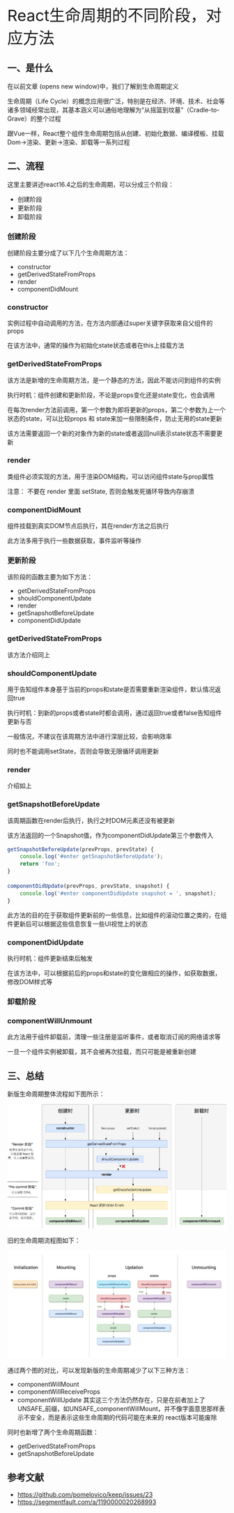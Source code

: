 <font style="font-size: 36px;">React生命周期的不同阶段，对应方法</font>

## 一、是什么
在以前文章 (opens new window)中，我们了解到生命周期定义

生命周期（Life Cycle）的概念应用很广泛，特别是在经济、环境、技术、社会等诸多领域经常出现，其基本涵义可以通俗地理解为“从摇篮到坟墓”（Cradle-to-Grave）的整个过程

跟Vue一样，React整个组件生命周期包括从创建、初始化数据、编译模板、挂载Dom→渲染、更新→渲染、卸载等一系列过程

## 二、流程
这里主要讲述react16.4之后的生命周期，可以分成三个阶段：

- 创建阶段
- 更新阶段
- 卸载阶段
### 创建阶段
创建阶段主要分成了以下几个生命周期方法：

- constructor
- getDerivedStateFromProps
- render
- componentDidMount
### constructor
实例过程中自动调用的方法，在方法内部通过super关键字获取来自父组件的props

在该方法中，通常的操作为初始化state状态或者在this上挂载方法

### getDerivedStateFromProps
该方法是新增的生命周期方法，是一个静态的方法，因此不能访问到组件的实例

执行时机：组件创建和更新阶段，不论是props变化还是state变化，也会调用

在每次render方法前调用，第一个参数为即将更新的props，第二个参数为上一个状态的state，可以比较props 和 state来加一些限制条件，防止无用的state更新

该方法需要返回一个新的对象作为新的state或者返回null表示state状态不需要更新

### render
类组件必须实现的方法，用于渲染DOM结构，可以访问组件state与prop属性

注意： 不要在 render 里面 setState, 否则会触发死循环导致内存崩溃

### componentDidMount
组件挂载到真实DOM节点后执行，其在render方法之后执行

此方法多用于执行一些数据获取，事件监听等操作

### 更新阶段
该阶段的函数主要为如下方法：

- getDerivedStateFromProps
- shouldComponentUpdate
- render
- getSnapshotBeforeUpdate
- componentDidUpdate
### getDerivedStateFromProps
该方法介绍同上

### shouldComponentUpdate
用于告知组件本身基于当前的props和state是否需要重新渲染组件，默认情况返回true

执行时机：到新的props或者state时都会调用，通过返回true或者false告知组件更新与否

一般情况，不建议在该周期方法中进行深层比较，会影响效率

同时也不能调用setState，否则会导致无限循环调用更新

### render
介绍如上

### getSnapshotBeforeUpdate
该周期函数在render后执行，执行之时DOM元素还没有被更新

该方法返回的一个Snapshot值，作为componentDidUpdate第三个参数传入
```js
getSnapshotBeforeUpdate(prevProps, prevState) {
    console.log('#enter getSnapshotBeforeUpdate');
    return 'foo';
}

componentDidUpdate(prevProps, prevState, snapshot) {
    console.log('#enter componentDidUpdate snapshot = ', snapshot);
}
```
此方法的目的在于获取组件更新前的一些信息，比如组件的滚动位置之类的，在组件更新后可以根据这些信息恢复一些UI视觉上的状态

### componentDidUpdate
执行时机：组件更新结束后触发

在该方法中，可以根据前后的props和state的变化做相应的操作，如获取数据，修改DOM样式等

### 卸载阶段
### componentWillUnmount
此方法用于组件卸载前，清理一些注册是监听事件，或者取消订阅的网络请求等

一旦一个组件实例被卸载，其不会被再次挂载，而只可能是被重新创建

## 三、总结
新版生命周期整体流程如下图所示：

<img src='../assets/react3-1.png' />

旧的生命周期流程图如下：

<img src='../assets/react3-2.png' />

通过两个图的对比，可以发现新版的生命周期减少了以下三种方法：

- componentWillMount
- componentWillReceiveProps
- componentWillUpdate
其实这三个方法仍然存在，只是在前者加上了UNSAFE_前缀，如UNSAFE_componentWillMount，并不像字面意思那样表示不安全，而是表示这些生命周期的代码可能在未来的 react版本可能废除

同时也新增了两个生命周期函数：

- getDerivedStateFromProps
- getSnapshotBeforeUpdate
## 参考文献
- https://github.com/pomelovico/keep/issues/23
- https://segmentfault.com/a/1190000020268993